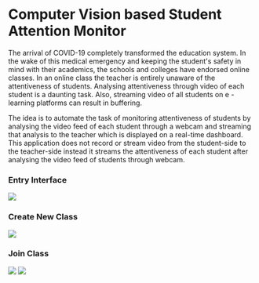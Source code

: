 # Computer Vision based Student Attention Monitor 

The arrival of COVID-19 completely transformed the education system. In the wake of this medical emergency and keeping the student's safety in mind with their academics, the schools and colleges have endorsed online classes. In an online class the teacher is entirely unaware of the attentiveness of students. Analysing attentiveness through video of each student is a daunting task. Also, streaming video of all students on e -learning platforms can result in buffering.

The idea is to automate the task of monitoring attentiveness of students by analysing the video feed of each student through a webcam and streaming that analysis to the teacher which is displayed on a real-time dashboard. This application does not record or stream video from the student-side to the teacher-side instead it streams the attentiveness of each student after analysing the video feed of students through webcam.

### Entry Interface
<img src="images/f1.JPG">

### Create New Class
<img src="images/new1.JPG">

### Join Class
<img src="images/joinclass.JPG">
<img src="images/joinnaname.JPG">







